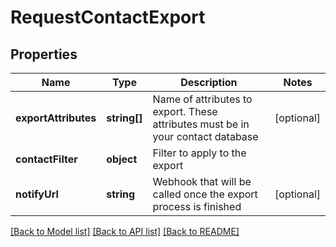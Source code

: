 # RequestContactExport

## Properties
Name | Type | Description | Notes
------------ | ------------- | ------------- | -------------
**exportAttributes** | **string[]** | Name of attributes to export. These attributes must be in your contact database | [optional] 
**contactFilter** | **object** | Filter to apply to the export | 
**notifyUrl** | **string** | Webhook that will be called once the export process is finished | [optional] 

[[Back to Model list]](../README.md#documentation-for-models) [[Back to API list]](../README.md#documentation-for-api-endpoints) [[Back to README]](../README.md)


